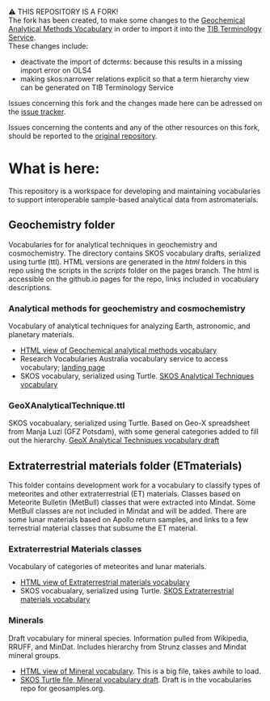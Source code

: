 :warning: THIS REPOSITORY IS A FORK!<br>
The fork has been created, to make some changes to the [Geochemical Analytical Methods Vocabulary](https://github.com/amds-ldeo/Vocabulary/blob/master/geochemistry/GeochemAnalyticalMethod.ttl) in order to import it into the [TIB Terminology Service]().<br>
These changes include:
* deactivate the import of dcterms: because this results in a missing import error on OLS4
* making skos:narrower relations explicit so that a term hierarchy view can be generated on TIB Terminology Service

Issues concerning this fork and the changes made here can be adressed on the [issue tracker]().

Issues concerning the contents and any of the other resources on this fork, should be reported to the [original repository]().

# What is here:
This repository is a workspace for developing and maintaining vocabularies to support interoperable sample-based analytical data from astromaterials. 

## Geochemistry folder
Vocabularies for for analytical techniques in geochemistry and cosmochemistry.  The directory contains SKOS vocabulary drafts, serialized using turtle (ttl). HTML versions are generated in the *html* folders in this repo using the scripts in the *scripts* folder on the pages branch.  The html is accessible on the github.io pages for the repo, links included in vocabulary descriptions.

### Analytical methods for geochemistry and cosmochemistry
Vocabulary of analytical techniques for analyzing Earth,  astronomic, and planetary materials. 
- [HTML view of Geochemical analytical methods vocabulary]( https://amds-ldeo.github.io/Vocabulary/geochemistry/html/GeochemAnalyticalMethod.html)
- Research Vocabularies Australia vocabulary service to access vocabulary; [landing page](https://vocabs.ardc.edu.au/viewById/650)
- SKOS vocabulary, serialized using Turtle. [SKOS Analytical Techniques vocabulary]( https://github.com/amds-ldeo/Vocabulary/blob/master/geochemistry/GeochemAnalyticalMethod.ttl)

### GeoXAnalyticalTechnique.ttl
SKOS vocabualary, serialized using Turtle. Based on Geo-X spreadsheet from Manja Luzi (GFZ Potsdam), with some general categories added to fill out the hierarchy. 
[GeoX Analytical Techniques vocabulary draft]( https://github.com/amds-ldeo/Vocabulary/blob/master/geochemistry/GeoXAnalyticalTechnique.ttl)

## Extraterrestrial materials folder (ETmaterials)

This folder contains development work for a vocabulary to classify types of meteorites and other extraterrestrial (ET) materials. Classes based on Meteorite Bulletin (MetBull) classes that were extracted into Mindat. Some MetBull classes are not included in Mindat and will be added. There are some lunar materials based on Apollo return samples, and links to a few terrestrial material classes that subsume the ET material.

### Extraterrestrial Materials classes
Vocabulary of categories of meteorites and lunar materials. 
- [HTML view of Extraterrestrial materials vocabulary]( https://amds-ldeo.github.io/Vocabulary/ETmaterials/html/ExtraterrestrialMaterialsMindat.html)
- SKOS vocabualary, serialized using Turtle. [SKOS Extraterrestrial materials vocabulary]( https://github.com/amds-ldeo/Vocabulary/blob/master/ETmaterials/ExtraterrestrialMaterialsMindat.ttl)

### Minerals
Draft vocabulary for mineral species. Information pulled from Wikipedia, RRUFF, and MinDat.  Includes hierarchy from Strunz classes and Mindat mineral groups. 
- [HTML view of Mineral vocabulary](https://geosamples.github.io/vocabularies/mineralSKOS.html).  This is a big file, takes awhile to load.
- [SKOS Turtle file, Mineral vocabulary draft](https://github.com/GeoSamples/vocabularies/blob/main/vocabulary/mineralSKOS.ttl).  Draft is in the vocabularies 
repo for geosamples.org. 
